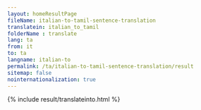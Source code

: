 ```yaml
---
layout: homeResultPage
fileName: italian-to-tamil-sentence-translation
translatein: italian_to_tamil
folderName : translate
lang: ta
from: it
to: ta
langname: italian-to
permalink: /ta/italian-to-tamil-sentence-translation/result
sitemap: false
nointernationalization: true
---
```

{% include result/translateinto.html %}

<script src="/js/result/translation.js" data-foldername="{{page.folderName}}" data-lang="{{page.lang}}"></script>
